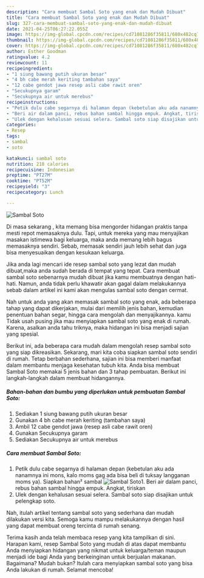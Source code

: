 ```yaml
---
description: "Cara membuat Sambal Soto yang enak dan Mudah Dibuat"
title: "Cara membuat Sambal Soto yang enak dan Mudah Dibuat"
slug: 327-cara-membuat-sambal-soto-yang-enak-dan-mudah-dibuat
date: 2021-04-25T06:27:22.055Z
image: https://img-global.cpcdn.com/recipes/cd71081286f35811/680x482cq70/sambal-soto-foto-resep-utama.jpg
thumbnail: https://img-global.cpcdn.com/recipes/cd71081286f35811/680x482cq70/sambal-soto-foto-resep-utama.jpg
cover: https://img-global.cpcdn.com/recipes/cd71081286f35811/680x482cq70/sambal-soto-foto-resep-utama.jpg
author: Esther Goodman
ratingvalue: 4.2
reviewcount: 11
recipeingredient:
- "1 siung bawang putih ukuran besar"
- "4 bh cabe merah keriting tambahan saya"
- "12 cabe gendot jawa resep asli cabe rawit oren"
- "Secukupnya garam"
- "Secukupnya air untuk merebus"
recipeinstructions:
- "Petik dulu cabe segarnya di halaman depan (kebetulan aku ada nanamnya ini mons, kalo moms gag ada bisa beli di tuksay langganan moms ya). Siapkan bahan² sambal"
- "Beri air dalam panci, rebus bahan sambal hingga empuk. Angkat, tiriskan"
- "Ulek dengan kehalusan sesuai selera. Sambal soto siap disajikan untuk pelengkap soto."
categories:
- Resep
tags:
- sambal
- soto

katakunci: sambal soto 
nutrition: 218 calories
recipecuisine: Indonesian
preptime: "PT27M"
cooktime: "PT52M"
recipeyield: "3"
recipecategory: Lunch

---
```



![Sambal Soto](https://img-global.cpcdn.com/recipes/cd71081286f35811/680x482cq70/sambal-soto-foto-resep-utama.jpg)

Di masa  sekarang , kita memang bisa mengorder hidangan praktis tanpa mesti repot memasaknya dulu. Tapi, untuk mereka yang mau menyajikan masakan istimewa bagi keluarga, maka anda memang lebih bagus memasaknya sendiri. Sebab, memasak sendiri jauh lebih sehat dan juga bisa menyesuaikan dengan kesukaan keluarga.

Jika anda lagi mencari ide resep sambal soto yang lezat dan mudah dibuat,maka anda sudah berada di tempat yang tepat. Cara membuat sambal soto  sebenarnya mudah dibuat jika kamu membuatnya dengan hati-hati. Namun, anda tidak perlu khawatir akan gagal dalam melakukannya 
sebab dalam artikel ini kami akan mengulas sambal soto dengan cermat.  



Nah untuk anda yang akan memasak sambal soto yang enak, ada beberapa tahap yang dapat dikerjakan, mulai dari memilih jenis bahan, kemudian penentuan bahan segar, hingga cara mengolah dan menyajikannya. kamu Tidak usah pusing jika mau menyiapkan sambal soto yang enak di rumah. Karena, asalkan anda  tahu triknya, maka hidangan ini bisa menjadi sajian yang spesial.

Berikut ini, ada beberapa cara mudah dalam mengolah resep sambal soto yang siap dikreasikan. Sekarang, mari kita coba siapkan sambal soto sendiri di rumah. Tetap berbahan sederhana, sajian ini bisa memberi manfaat dalam membantu menjaga kesehatan tubuh kita. Anda bisa membuat Sambal Soto memakai 5 jenis bahan dan 3 tahap pembuatan. Berikut ini langkah-langkah dalam membuat hidangannya.

<!--inarticleads1-->

##### Bahan-bahan dan bumbu yang diperlukan untuk pembuatan Sambal Soto:

1. Sediakan 1 siung bawang putih ukuran besar
1. Gunakan 4 bh cabe merah keriting (tambahan saya)
1. Ambil 12 cabe gendot jawa (resep asli cabe rawit oren)
1. Gunakan Secukupnya garam
1. Sediakan Secukupnya air untuk merebus




<!--inarticleads2-->

##### Cara membuat Sambal Soto:

1. Petik dulu cabe segarnya di halaman depan (kebetulan aku ada nanamnya ini mons, kalo moms gag ada bisa beli di tuksay langganan moms ya). Siapkan bahan² sambal
<img src="https://img-global.cpcdn.com/steps/38aa9a8ffc0350ac/160x128cq70/sambal-soto-langkah-memasak-1-foto.jpg" alt="Sambal Soto">1. Beri air dalam panci, rebus bahan sambal hingga empuk. Angkat, tiriskan
1. Ulek dengan kehalusan sesuai selera. Sambal soto siap disajikan untuk pelengkap soto.




Nah, itulah artikel tentang  sambal soto  yang sederhana dan mudah dilakukan versi kita. Semoga kamu mampu melakukannya dengan hasil yang dapat membuat oreng tercinta di rumah senang. 

Terima kasih anda telah membaca resep yang kita tampilkan di sini. Harapan kami, resep  Sambal Soto yang mudah di atas dapat membantu Anda menyiapkan hidangan yang nikmat untuk keluarga/teman maupun menjadi ide bagi Anda yang berkeinginan untuk berjualan makanan. Bagaimana? Mudah bukan? Itulah cara menyiapkan sambal soto yang bisa Anda lakukan di rumah. Selamat mencoba!

